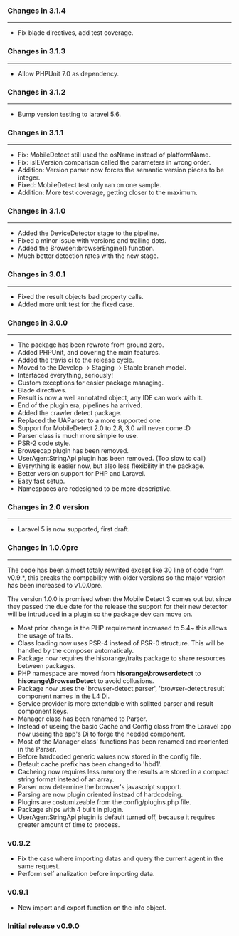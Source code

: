 ### Changes in 3.1.4

---

* Fix blade directives, add test coverage.

### Changes in 3.1.3

---

* Allow PHPUnit 7.0 as dependency.

### Changes in 3.1.2

---

* Bump version testing to laravel 5.6.

### Changes in 3.1.1

---

* Fix: MobileDetect still used the osName instead of platformName.
* Fix: isIEVersion comparison called the parameters in wrong order.
* Addition: Version parser now forces the semantic version pieces to be integer.
* Fixed: MobileDetect test only ran on one sample.
* Addition: More test coverage, getting closer to the maximum.

### Changes in 3.1.0

---

* Added the DeviceDetector stage to the pipeline.
* Fixed a minor issue with versions and trailing dots.
* Added the Browser::browserEngine() function.
* Much better detection rates with the new stage.

### Changes in 3.0.1

---

* Fixed the result objects bad property calls.
* Added more unit test for the fixed case.

### Changes in 3.0.0

---

* The package has been rewrote from ground zero.
* Added PHPUnit, and covering the main features.
* Added the travis ci to the release cycle.
* Moved to the Develop -> Staging -> Stable branch model.
* Interfaced everything, seriously!
* Custom exceptions for easier package managing.
* Blade directives.
* Result is now a well annotated object, any IDE can work with it.
* End of the plugin era, pipelines ha arrived.
* Added the crawler detect package.
* Replaced the UAParser to a more supported one.
* Support for MobileDetect 2.0 to 2.8, 3.0 will never come :D
* Parser class is much more simple to use.
* PSR-2 code style.
* Browsecap plugin has been removed.
* UserAgentStringApi plugin has been removed. (Too slow to call)
* Everything is easier now, but also less flexibility in the package.
* Better version support for PHP and Laravel.
* Easy fast setup.
* Namespaces are redesigned to be more descriptive.

### Changes in 2.0 version

---

* Laravel 5 is now supported, first draft.

### Changes in 1.0.0pre

---

The code has been almost totaly rewrited except like 30 line of code from v0.9.\*, this breaks the compability with older versions so the major version has been increased to v1.0.0pre.

The version 1.0.0 is promised when the Mobile Detect 3 comes out but since they passed the due date for the release the support for their new detector will be intruduced in a plugin so the package dev can move on.

* Most prior change is the PHP requirement increased to 5.4~ this allows the usage of traits.
* Class loading now uses PSR-4 instead of PSR-0 structure. This will be handled by the composer automaticaly.
* Package now requires the hisorange/traits package to share resources between packages.
* PHP namespace are moved from **hisorange\browserdetect** to **hisorange\BrowserDetect** to avoid collusions.
* Package now uses the 'browser-detect.parser', 'browser-detect.result' component names in the L4 Di.
* Service provider is more extendable with splitted parser and result component keys.
* Manager class has been renamed to Parser.
* Instead of useing the basic Cache and Config class from the Laravel app now useing the app's Di to forge the needed component.
* Most of the Manager class' functions has been renamed and reoriented in the Parser.
* Before hardcoded generic values now stored in the config file.
* Default cache prefix has been changed to 'hbd1'.
* Cacheing now requires less memory the results are stored in a compact string format instead of an array.
* Parser now determine the browser's javascript support.
* Parsing are now plugin oriented instead of hardcodeing.
* Plugins are costumizeable from the config/plugins.php file.
* Package ships with 4 built in plugin.
* UserAgentStringApi plugin is default turned off, because it requires greater amount of time to process.

### v0.9.2

* Fix the case where importing datas and query the current agent in the same request.
* Perform self analization before importing data.

### v0.9.1

* New import and export function on the info object.

### Initial release v0.9.0
